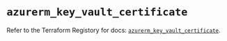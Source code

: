 # `azurerm_key_vault_certificate`

Refer to the Terraform Registory for docs: [`azurerm_key_vault_certificate`](https://registry.terraform.io/providers/hashicorp/azurerm/3.52.0/docs/resources/key_vault_certificate).
